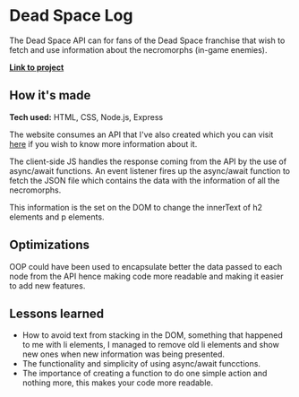 # Dead Space Log

The Dead Space API can for fans of the Dead Space franchise that wish to fetch and use information about the necromorphs (in-game enemies).

**<a href="#"> Link to project </a>** 


## How it's made

**Tech used:** HTML, CSS, Node.js, Express

The website consumes an API that I've also created which you can visit <a href="https://github.com/ManuGC22/dead-space-api">here</a> if you wish to know more information about it.

The client-side JS handles the response coming from the API by the use of async/await functions. An event listener fires up the async/await function to fetch the JSON file which contains the data with the information of all the necromorphs.

This information is the set on the DOM to change the innerText of h2 elements and p elements.

## Optimizations

OOP could have been used to encapsulate better the data passed to each node from the API hence making code more readable and making it easier to add new features.

## Lessons learned

- How to avoid text from stacking in the DOM, something that happened to me with li elements, I managed to remove old li elements and show new ones when new information was being presented.
- The functionality and simplicity of using async/await funcctions.
- The importance of creating a function to do one simple action and nothing more, this makes your code more readable.

